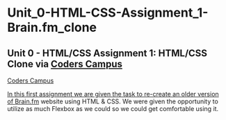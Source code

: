 # Unit_0-HTML-CSS-Assignment_1-Brain.fm_clone

## Unit 0 - HTML/CSS Assignment 1: HTML/CSS Clone via <a target="_blank" rel="Coders Campus" href="https://www.coderscampus.com/">Coders Campus</a>

<a target="_blank" href="https://www.coderscampus.com/">Coders Campus

In this first assignment we are given the task to re-create an older version of <a target="_blank" rel="Brain.fm" href="https://www.brain.fm//">Brain.fm</a> website using HTML & CSS. We were given the opportunity to utilize as much Flexbox as we could so we could get comfortable using it.
